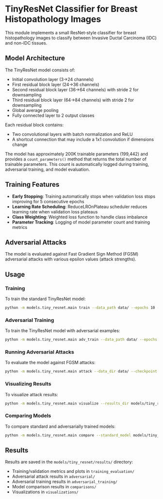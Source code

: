 # TinyResNet Classifier for Breast Histopathology Images

This module implements a small ResNet-style classifier for breast histopathology images to classify between Invasive Ductal Carcinoma (IDC) and non-IDC tissues.

## Model Architecture

The TinyResNet model consists of:
- Initial convolution layer (3→24 channels)
- First residual block layer (24→36 channels)
- Second residual block layer (36→64 channels) with stride 2 for downsampling
- Third residual block layer (64→84 channels) with stride 2 for downsampling
- Global average pooling
- Fully connected layer to 2 output classes

Each residual block contains:
- Two convolutional layers with batch normalization and ReLU
- A shortcut connection that may include a 1x1 convolution if dimensions change

The model has approximately 200K trainable parameters (199,442) and provides a `count_parameters()` method that returns the total number of trainable parameters. This count is automatically logged during training, adversarial training, and model evaluation.

## Training Features

- **Early Stopping**: Training automatically stops when validation loss stops improving for 5 consecutive epochs
- **Learning Rate Scheduling**: ReduceLROnPlateau scheduler reduces learning rate when validation loss plateaus
- **Class Weighting**: Weighted loss function to handle class imbalance
- **Parameter Tracking**: Logging of model parameter count and training metrics

## Adversarial Attacks

The model is evaluated against Fast Gradient Sign Method (FGSM) adversarial attacks with various epsilon values (attack strengths).

## Usage

### Training

To train the standard TinyResNet model:

```bash
python -m models.tiny_resnet.main train --data_path data/ --epochs 10 --batch_size 64 --learning_rate 1e-4 --num_blocks 1
```

### Adversarial Training

To train the TinyResNet model with adversarial examples:

```bash
python -m models.tiny_resnet.main adv_train --data_path data/ --epochs 10 --batch_size 64 --learning_rate 1e-4 --epsilon 0.05 --mix_ratio 0.5 --num_blocks 1
```

### Running Adversarial Attacks

To evaluate the model against FGSM attacks:

```bash
python -m models.tiny_resnet.main attack --data_dir data/ --checkpoint models/tiny_resnet/checkpoints/[checkpoint_file].pth --epsilons 0.01 0.05 0.1 0.2
```

### Visualizing Results

To visualize attack results:

```bash
python -m models.tiny_resnet.main visualize --results_dir models/tiny_resnet/results/adversarial
```

### Comparing Models

To compare standard and adversarially trained models:

```bash
python -m models.tiny_resnet.main compare --standard_model models/tiny_resnet/checkpoints/[standard_model].pth --adversarial_model models/tiny_resnet/checkpoints/[adversarial_model].pth --data_path data/
```

## Results

Results are saved in the `models/tiny_resnet/results/` directory:
- Training/validation metrics and plots in `training_evaluation/`
- Adversarial attack results in `adversarial/`
- Adversarial training results in `adversarial_training/`
- Model comparison results in `comparisons/`
- Visualizations in `visualizations/`